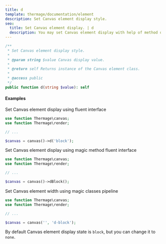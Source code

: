 ```yaml
---
title: d
template: thermage/documentation/element
description: Set Canvas element display style.
seo:
  title: Set Canvas element display. | d
  description: You may set Canvas element display with help of method display
---
```


```php
/**
 * Set Canvas element display style.
 *
 * @param string $value Canvas display value.
 *
 * @return self Returns instance of the Canvas element class.
 *
 * @access public
 */
public function d(string $value): self
```

#### Examples

Set Canvas element display using fluent interface
```php
use function Thermage\canvas;
use function Thermage\render;

// ...

$canvas = canvas()->d('block');
```

Set Canvas element display using magic method fluent interface
```php
use function Thermage\canvas;
use function Thermage\render;

// ...

$canvas = canvas()->dBlock();
```

Set Canvas element width using magic classes pipeline
```php
use function Thermage\canvas;
use function Thermage\render;

// ...

$canvas = canvas('', 'd-block');
```

By default Canvas element display state is `block`, but you can change it to `none`.
